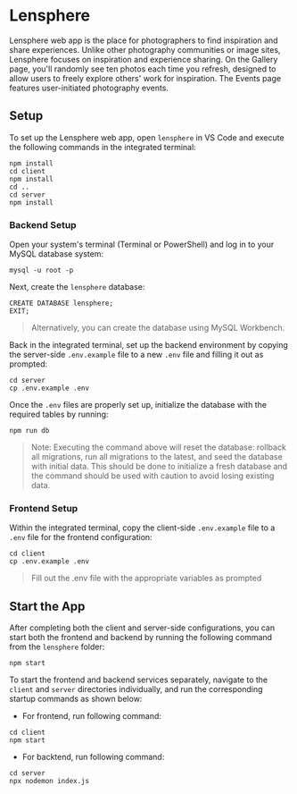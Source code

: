 # Lensphere

Lensphere web app is the place for photographers to find inspiration and share experiences. Unlike other photography communities or image sites, Lensphere focuses on inspiration and experience sharing. On the Gallery page, you'll randomly see ten photos each time you refresh, designed to allow users to freely explore others' work for inspiration. The Events page features user-initiated photography events.

## Setup

To set up the Lensphere web app, open `lensphere` in VS Code and execute the following commands in the integrated terminal:

```
npm install  
cd client  
npm install  
cd ..  
cd server  
npm install
```
### Backend Setup

Open your system's terminal (Terminal or PowerShell) and log in to your MySQL database system:

```
mysql -u root -p
```

Next, create the `lensphere` database:

```
CREATE DATABASE lensphere;
EXIT;
```

> Alternatively, you can create the database using MySQL Workbench.

Back in the integrated terminal, set up the backend environment by copying the server-side `.env.example` file to a new `.env` file and filling it out as prompted:

```
cd server
cp .env.example .env
```
Once the `.env` files are properly set up, initialize the database with the required tables by running:
```
npm run db
```

> Note: Executing the command above will reset the database: rollback all migrations, run all migrations to the latest, and seed the database with initial data. This should be done to initialize a fresh database and the command should be used with caution to avoid losing existing data.

### Frontend Setup

Within the integrated terminal, copy the client-side `.env.example` file to a `.env` file for the frontend configuration:

```
cd client
cp .env.example .env
```

> Fill out the .env file with the appropriate variables as prompted

## Start the App

After completing both the client and server-side configurations, you can start both the frontend and backend by running the following command from the `lensphere` folder:

```
npm start
```

To start the frontend and backend services separately, navigate to the `client` and `server` directories individually, and run the corresponding startup commands as shown below:

- For frontend, run following command:

```
cd client
npm start
```

- For backtend, run following command:

```
cd server
npx nodemon index.js
```
